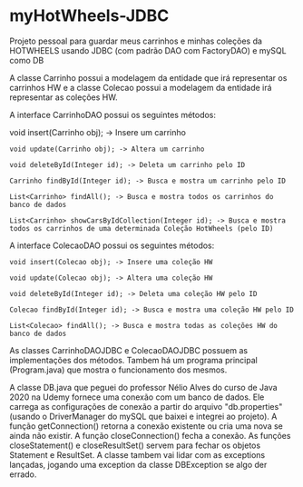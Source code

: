 # myHotWheels-JDBC
Projeto pessoal para guardar meus carrinhos e minhas coleções da HOTWHEELS usando JDBC (com padrão DAO com FactoryDAO) e mySQL como DB

A classe Carrinho possui a modelagem da entidade que irá representar os carrinhos HW e a classe Colecao possui a modelagem da entidade irá representar as coleções HW.

A interface CarrinhoDAO possui os seguintes métodos:

  void insert(Carrinho obj); -> Insere um carrinho

	void update(Carrinho obj); -> Altera um carrinho

	void deleteById(Integer id); -> Deleta um carrinho pelo ID

	Carrinho findById(Integer id); -> Busca e mostra um carrinho pelo ID

	List<Carrinho> findAll(); -> Busca e mostra todos os carrinhos do banco de dados

	List<Carrinho> showCarsByIdCollection(Integer id); -> Busca e mostra todos os carrinhos de uma determinada Coleção HotWheels (pelo ID)
  
  
A interface ColecaoDAO possui os seguintes métodos:

	void insert(Colecao obj); -> Insere uma coleção HW

	void update(Colecao obj); -> Altera uma coleção HW

	void deleteById(Integer id); -> Deleta uma coleção HW pelo ID

	Colecao findById(Integer id); -> Busca e mostra uma coleção HW pelo ID
	
	List<Colecao> findAll(); -> Busca e mostra todas as coleções HW do banco de dados
  
As classes CarrinhoDAOJDBC e ColecaoDAOJDBC possuem as implementações dos métodos. Tambem há um programa principal (Program.java) que mostra o funcionamento dos mesmos.

A classe DB.java que peguei do professor Nélio Alves do curso de Java 2020 na Udemy fornece uma conexão com um banco de dados. Ele carrega as configurações de conexão a partir do arquivo "db.properties" (usando o DriverManager do mySQL que baixei e integrei ao projeto). A função getConnection() retorna a conexão existente ou cria uma nova se ainda não existir. A função closeConnection() fecha a conexão. As funções closeStatement() e closeResultSet() servem para fechar os objetos Statement e ResultSet. A classe tambem vai lidar com as exceptions lançadas, jogando uma exception da classe DBException se algo der errado.
 
